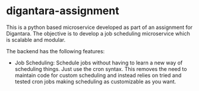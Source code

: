 # digantara-assignment

This is a python based microservice developed as part of an assignment for Digantara.
The objective is to develop a job scheduling microservice which is scalable and modular.

The backend has the following features:
- Job Scheduling: Schedule jobs without having to learn a new way of scheduling things. Just use the cron syntax.
  This removes the need to maintain code for custom scheduling and instead relies on tried and tested cron jobs
  making scheduling as customizable as you want.
